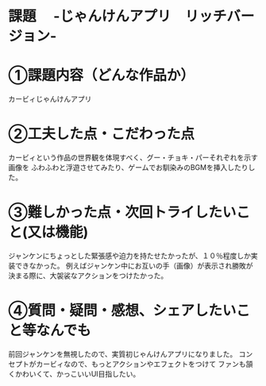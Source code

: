 # 課題　 -じゃんけんアプリ　リッチバージョン-

# ①課題内容（どんな作品か）
カービィじゃんけんアプリ


# ②工夫した点・こだわった点
カービィという作品の世界観を体現すべく、グー・チョキ・パーそれぞれを示す画像を
ふわふわと浮遊させてみたり、ゲームでお馴染みのBGMを挿入したりした。


# ③難しかった点・次回トライしたいこと(又は機能)
ジャンケンにちょっとした緊張感や迫力を持たせたかったが、１０％程度しか実装できなかった。
例えばジャンケン中にお互いの手（画像）が表示され勝敗が決まる際に、大袈裟なアクションをつけたかった。


# ④質問・疑問・感想、シェアしたいこと等なんでも
前回ジャンケンを無視したので、実質初じゃんけんアプリになりました。
コンセプトがカービィなので、もっとアクションやエフェクトをつけて
ファンも頷くかわいくて、かっこいいUI目指したい。

